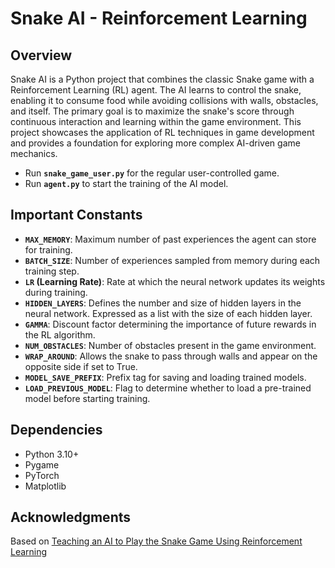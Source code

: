 # Snake AI - Reinforcement Learning

## Overview
Snake AI is a Python project that combines the classic Snake game with a Reinforcement Learning (RL) agent. The AI learns to control the snake, enabling it to consume food while avoiding collisions with walls, obstacles, and itself. The primary goal is to maximize the snake's score through continuous interaction and learning within the game environment. This project showcases the application of RL techniques in game development and provides a foundation for exploring more complex AI-driven game mechanics.

- Run **`snake_game_user.py`** for the regular user-controlled game.
- Run **`agent.py`** to start the training of the AI model.

## Important Constants
- **`MAX_MEMORY`**: Maximum number of past experiences the agent can store for training.
- **`BATCH_SIZE`**: Number of experiences sampled from memory during each training step.
- **`LR` (Learning Rate)**: Rate at which the neural network updates its weights during training.
- **`HIDDEN_LAYERS`**: Defines the number and size of hidden layers in the neural network. Expressed as a list with the size of each hidden layer.
- **`GAMMA`**: Discount factor determining the importance of future rewards in the RL algorithm.
- **`NUM_OBSTACLES`**: Number of obstacles present in the game environment.
- **`WRAP_AROUND`**: Allows the snake to pass through walls and appear on the opposite side if set to True.
- **`MODEL_SAVE_PREFIX`**: Prefix tag for saving and loading trained models.
- **`LOAD_PREVIOUS_MODEL`**: Flag to determine whether to load a pre-trained model before starting training.

## Dependencies
- Python 3.10+
- Pygame
- PyTorch
- Matplotlib

## Acknowledgments
Based on [Teaching an AI to Play the Snake Game Using Reinforcement Learning](https://medium.com/@nancy.q.zhou/teaching-an-ai-to-play-the-snake-game-using-reinforcement-learning-6d2a6e8f3b1c)
